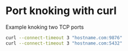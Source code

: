 # Port knoking with curl

Example knoking two TCP ports

```bash
curl --connect-timeout 3 "hostname.com:9876"
curl --connect-timeout 3 "hostname.com:5432"

```
